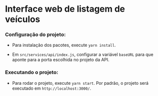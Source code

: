 # Interface web de listagem de veículos


### Configuração do projeto:

- Para instalação dos pacotes, execute ``` yarn install ```.

- Em ```src/services/api/index.js```, configurar a variável ```baseURL``` para que aponte para a porta escolhida no projeto da API.


### Executando o projeto:

- Para rodar o projeto, execute ``` yarn start ```. Por padrão, o projeto será executado em ```http://localhost:3000/```.


